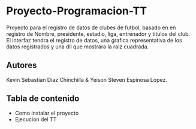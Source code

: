   #     Proyecto-Programacion-TT
Proyecto para el registro de datos de clubes de futbol, basado en  en registro de  Nombre, presidente, estadio, liga, entrenador y titulos del club. El interfaz tendra  el registro de datos, una grafica representativa de los datos registrados  y una dll que mostrara la raiz cuadrada.
## Autores
Kevin Sebastian Diaz Chinchilla  & Yeison Steven Espinosa Lopez.

## Tabla de contenido
- Como instalar el proyecto
- Ejecucion del TT
  
